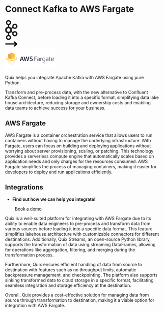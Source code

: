 # Connect Kafka to AWS Fargate

<div class="connect-images cards blog-grid-card" markdown>
<div>
<img src="../images/kafka_logo.png" width="40px" />
</div>
<div>
<img src="../images/arrow.svg" width="40px" />
</div>
<div>
<img src="./images/aws-fargate_1.jpg" />
</div>
</div>

Quix helps you integrate Apache Kafka with AWS Fargate using pure Python.

Transform and pre-process data, with the new alternative to Confluent Kafka Connect, before loading it into a specific format, simplifying data lake house architecture, reducing storage and ownership costs and enabling data teams to achieve success for your business.

## AWS Fargate

AWS Fargate is a container orchestration service that allows users to run containers without having to manage the underlying infrastructure. With Fargate, users can focus on building and deploying applications without worrying about server provisioning, scaling, or patching. This technology provides a serverless compute engine that automatically scales based on application needs and only charges for the resources consumed. AWS Fargate simplifies the process of managing containers, making it easier for developers to deploy and run applications efficiently.

## Integrations

<div class="grid cards" markdown>

- __Find out how we can help you integrate!__

    <a class="md-button md-button--primary" href="https://quix.io/book-a-demo" target="_blank" style="margin:.5rem;">Book a demo</a>

</div>


Quix is a well-suited platform for integrating with AWS Fargate due to its ability to enable data engineers to pre-process and transform data from various sources before loading it into a specific data format. This feature simplifies lakehouse architecture with customizable connectors for different destinations. Additionally, Quix Streams, an open-source Python library, supports the transformation of data using streaming DataFrames, allowing for operations like aggregation, filtering, and merging during the transformation process. 

Furthermore, Quix ensures efficient handling of data from source to destination with features such as no throughput limits, automatic backpressure management, and checkpointing. The platform also supports sinking transformed data to cloud storage in a specific format, facilitating seamless integration and storage efficiency at the destination. 

Overall, Quix provides a cost-effective solution for managing data from source through transformation to destination, making it a viable option for integration with AWS Fargate.

